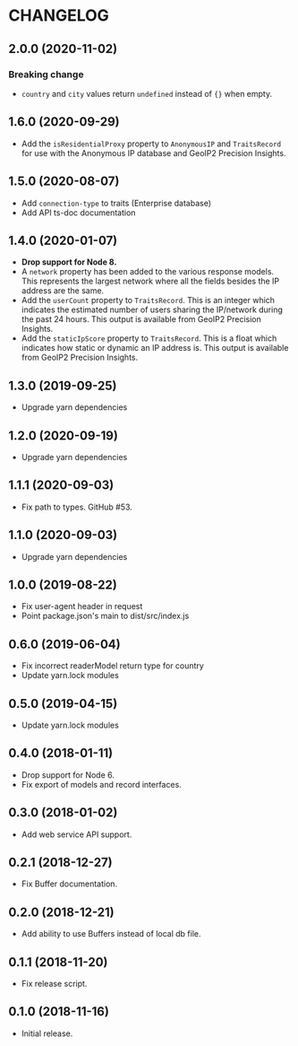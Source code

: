 CHANGELOG
=========

2.0.0 (2020-11-02)
------------------

### Breaking change
* `country` and `city` values return `undefined` instead of `{}` when empty.


1.6.0 (2020-09-29)
------------------

* Add the `isResidentialProxy` property to `AnonymousIP` and `TraitsRecord`
  for use with the Anonymous IP database and GeoIP2 Precision Insights.

1.5.0 (2020-08-07)
------------------

* Add `connection-type` to traits (Enterprise database)
* Add API ts-doc documentation

1.4.0 (2020-01-07)
------------------

* **Drop support for Node 8.**
* A `network` property has been added to the various response models. This
  represents the largest network where all the fields besides the IP address
  are the same.
* Add the `userCount` property to `TraitsRecord`. This is an integer which
  indicates the estimated number of users sharing the IP/network during the
  past 24 hours. This output is available from GeoIP2 Precision Insights.
* Add the `staticIpScore` property to `TraitsRecord`. This is
  a float which indicates how static or dynamic an IP address is. This
  output is available from GeoIP2 Precision Insights.

1.3.0 (2019-09-25)
------------------

* Upgrade yarn dependencies

1.2.0 (2020-09-19)
------------------

* Upgrade yarn dependencies

1.1.1 (2020-09-03)
------------------

* Fix path to types. GitHub #53.

1.1.0 (2020-09-03)
------------------

* Upgrade yarn dependencies

1.0.0 (2019-08-22)
------------------

* Fix user-agent header in request
* Point package.json's main to dist/src/index.js

0.6.0 (2019-06-04)
------------------

* Fix incorrect readerModel return type for country
* Update yarn.lock modules

0.5.0 (2019-04-15)
------------------

* Update yarn.lock modules

0.4.0 (2018-01-11)
------------------

* Drop support for Node 6.
* Fix export of models and record interfaces.

0.3.0 (2018-01-02)
------------------

* Add web service API support.

0.2.1 (2018-12-27)
------------------

* Fix Buffer documentation.

0.2.0 (2018-12-21)
------------------

* Add ability to use Buffers instead of local db file.

0.1.1 (2018-11-20)
------------------

* Fix release script.

0.1.0 (2018-11-16)
------------------

* Initial release.
